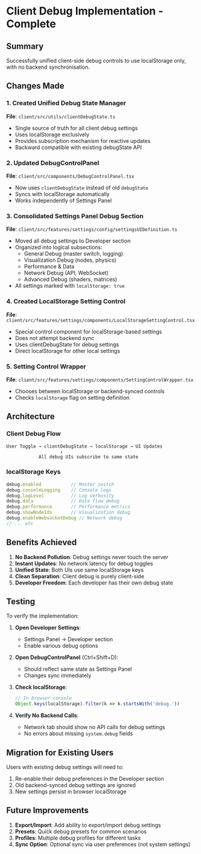 # Client Debug Implementation - Complete

## Summary

Successfully unified client-side debug controls to use localStorage only, with no backend synchronisation.

## Changes Made

### 1. Created Unified Debug State Manager
**File**: `client/src/utils/clientDebugState.ts`
- Single source of truth for all client debug settings
- Uses localStorage exclusively
- Provides subscription mechanism for reactive updates
- Backward compatible with existing debugState API

### 2. Updated DebugControlPanel
**File**: `client/src/components/DebugControlPanel.tsx`
- Now uses `clientDebugState` instead of old `debugState`
- Syncs with localStorage automatically
- Works independently of Settings Panel

### 3. Consolidated Settings Panel Debug Section
**File**: `client/src/features/settings/config/settingsUIDefinition.ts`
- Moved all debug settings to Developer section
- Organized into logical subsections:
  - General Debug (master switch, logging)
  - Visualization Debug (nodes, physics)
  - Performance & Data
  - Network Debug (API, WebSocket)
  - Advanced Debug (shaders, matrices)
- All settings marked with `localStorage: true`

### 4. Created LocalStorage Setting Control
**File**: `client/src/features/settings/components/LocalStorageSettingControl.tsx`
- Special control component for localStorage-based settings
- Does not attempt backend sync
- Uses clientDebugState for debug settings
- Direct localStorage for other local settings

### 5. Setting Control Wrapper
**File**: `client/src/features/settings/components/SettingControlWrapper.tsx`
- Chooses between localStorage or backend-synced controls
- Checks `localStorage` flag on setting definition

## Architecture

### Client Debug Flow
```
User Toggle → clientDebugState → localStorage → UI Updates
                    ↓
            All debug UIs subscribe to same state
```

### localStorage Keys
```javascript
debug.enabled           // Master switch
debug.consoleLogging    // Console logs
debug.logLevel          // Log verbosity
debug.data              // Data flow debug
debug.performance       // Performance metrics
debug.showNodeIds       // Visualization debug
debug.enableWebsocketDebug // Network debug
// ... etc
```

## Benefits Achieved

1. **No Backend Pollution**: Debug settings never touch the server
2. **Instant Updates**: No network latency for debug toggles
3. **Unified State**: Both UIs use same localStorage keys
4. **Clean Separation**: Client debug is purely client-side
5. **Developer Freedom**: Each developer has their own debug state

## Testing

To verify the implementation:

1. **Open Developer Settings**:
   - Settings Panel → Developer section
   - Enable various debug options
   
2. **Open DebugControlPanel** (Ctrl+Shift+D):
   - Should reflect same state as Settings Panel
   - Changes sync immediately

3. **Check localStorage**:
   ```javascript
   // In browser console
   Object.keys(localStorage).filter(k => k.startsWith('debug.'))
   ```

4. **Verify No Backend Calls**:
   - Network tab should show no API calls for debug settings
   - No errors about missing `system.debug` fields

## Migration for Existing Users

Users with existing debug settings will need to:
1. Re-enable their debug preferences in the Developer section
2. Old backend-synced debug settings are ignored
3. New settings persist in browser localStorage

## Future Improvements

1. **Export/Import**: Add ability to export/import debug settings
2. **Presets**: Quick debug presets for common scenarios
3. **Profiles**: Multiple debug profiles for different tasks
4. **Sync Option**: Optional sync via user preferences (not system settings)